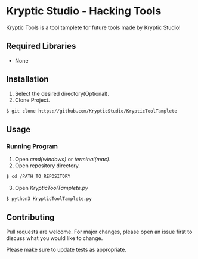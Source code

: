 # Kryptic Studio - Hacking Tools

Kryptic Tools is a tool tamplete for future tools made by Kryptic Studio!

## Required Libraries
- None

## Installation

1. Select the desired directory(Optional).
2. Clone Project.


```bash
$ git clone https://github.com/KrypticStudio/KrypticToolTamplete
```

## Usage
### Running Program
1. Open *cmd(windows)* or *terminal(mac)*.
2. Open repository directory.
```bash
$ cd /PATH_TO_REPOSITORY
```
3. Open *KrypticToolTamplete.py*
```bash
$ python3 KrypticToolTamplete.py
```
## Contributing
Pull requests are welcome. For major changes, please open an issue first to discuss what you would like to change.

Please make sure to update tests as appropriate.